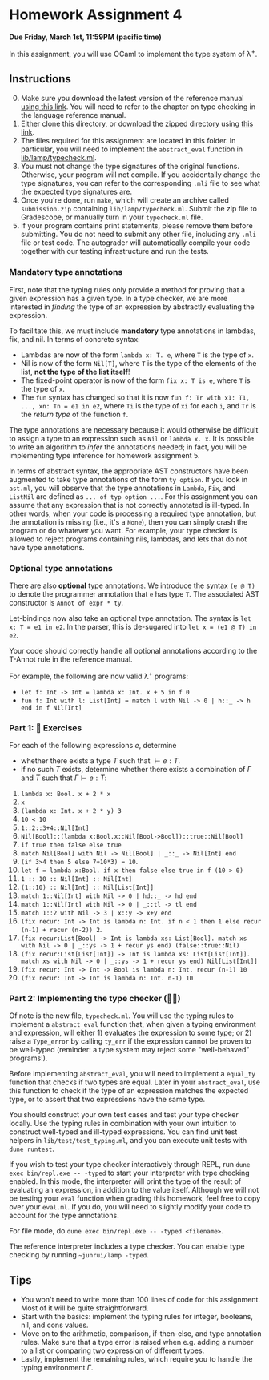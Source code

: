 # Homework Assignment 4

**Due Friday, March 1st, 11:59PM (pacific time)**

In this assignment, you will use OCaml to implement the type system of
λ<sup>+</sup>. 

## Instructions

0. Make sure you download the latest version of the reference manual [using this link](https://github.com/fredfeng/CS162/blob/master/homework/lamp.pdf). You will need to refer to the chapter on type checking in the language reference manual.
1. Either clone this directory, or download the zipped directory using [this link](https://download-directory.github.io/?url=https%3A%2F%2Fgithub.com%2Ffredfeng%2FCS162%2Ftree%2Fmaster%2Fhomework%2Fhw4).
2. The files required for this assignment are located in this folder. In
  particular, you will need to implement the `abstract_eval` function in
  [lib/lamp/typecheck.ml](./lib/lamp/typecheck.ml).
3. You must not change the type signatures of the original functions. Otherwise, your program will not compile. If you accidentally change the type signatures, you can refer to the corresponding `.mli` file to see what the expected type signatures are.
4. Once you're done, run `make`, which will create an archive called `submission.zip` containing `lib/lamp/typecheck.ml`. Submit the zip file to Gradescope, or manually turn in your `typecheck.ml` file. 
5. If your program contains print statements, please remove them before submitting. You do not need to submit any other file, including any `.mli` file or test code. The autograder will automatically compile your code together with our testing infrastructure and run the tests.




### Mandatory type annotations

First, note that the typing rules only provide a method for proving that a given expression has a given type. In a type checker, we are more interested in _finding_ the type of an expression by abstractly evaluating the expression.

To facilitate this, we must include **mandatory** type annotations in lambdas, fix, and nil. In terms of concrete syntax:
* Lambdas are now of the form `lambda x: T. e`, where `T` is the type of `x`.
* Nil is now of the form `Nil[T]`, where `T` is the type of the elements of the list, **not the type of the list itself**!
* The fixed-point operator is now of the form `fix x: T is e`, where `T` is the type of `x`.
* The `fun` syntax has changed so that it is now
  `fun f: Tr with x1: T1, ..., xn: Tn = e1 in e2`, where `Ti` is the
  type of `xi` for each `i`, and `Tr` is the *return type* of the function `f`.

The type annotations are necessary because it would otherwise be difficult to assign a type to an expression such as `Nil` or `lambda x. x`. It is possible to write an algorithm to _infer_ the annotations needed; in fact, you will be implementing type inference for homework assignment 5.

In terms of abstract syntax, the appropriate AST constructors have been augmented to take type annotations of the form `ty option`. 
If you look in `ast.ml`, you will observe that the type annotations in `Lambda`, `Fix`, and `ListNil` are defined as `... of typ option ...`. For this assignment you can assume that any expression that is not correctly annotated is ill-typed. In other words, when your code is processing a required type annotation, but the annotation is missing (i.e., it's a `None`), then you can simply crash the program or do whatever you want. For example, your type checker is allowed to reject programs containing nils, lambdas, and lets that do not have type annotations.



### Optional type annotations

There are also **optional** type annotations. We introduce the syntax `(e @ T)` to denote the programmer annotation that `e` has type `T`. The associated AST constructor is `Annot of expr * ty`.

Let-bindings now also take an optional type annotation. The syntax is `let x: T = e1 in e2`. In the parser, this is de-sugared into `let x = (e1 @ T) in e2`.

Your code should correctly handle all optional annotations according to the T-Annot rule in the reference manual.



For example, the following are now valid λ<sup>+</sup> programs:

* `let f: Int -> Int = lambda x: Int. x + 5 in f 0`
* `fun f: Int with l: List[Int] = match l with Nil -> 0 | h::_ -> h end in f Nil[Int]`


### Part 1: 📝 Exercises

For each of the following expressions $e$, determine 
- whether there exists a type $T$ such that $\vdash e: T$.
- if no such $T$ exists, determine whether there exists a combination of $\Gamma$ and $T$ such that $\Gamma \vdash e: T$:

1. `lambda x: Bool. x + 2 * x`
2. `x`
3. `(lambda x: Int. x + 2 * y) 3`
4. `10 < 10`
5. `1::2::3+4::Nil[Int]`
6. `Nil[Bool]::(lambda x:Bool.x::Nil[Bool->Bool])::true::Nil[Bool]`
7. `if true then false else true`
8. `match Nil[Bool] with Nil -> Nil[Bool] | _::_ -> Nil[Int] end`
1. `(if 3>4 then 5 else 7+10*3) = 10`.
2. `let f = lambda x:Bool. if x then false else true in f (10 > 0)`
3. `1 :: 10 :: Nil[Int] :: Nil[Int]`
4. `(1::10) :: Nil[Int] :: Nil[List[Int]]`
5. `match 1::Nil[Int] with Nil -> 0 | hd::_ -> hd end`
6. `match 1::Nil[Int] with Nil -> 0 | _::tl -> tl end`
7. `match 1::2 with Nil -> 3 | x::y -> x+y end`
8. `(fix recur: Int -> Int is lambda n: Int. if n < 1 then 1 else recur (n-1) + recur (n-2)) 2`.
9.  `(fix recur:List[Bool] -> Int is lambda xs: List[Bool]. match xs with Nil -> 0 | _::ys -> 1 + recur ys end) (false::true::Nil)`
10. `(fix recur:List[List[Int]] -> Int is lambda xs: List[List[Int]]. match xs with Nil -> 0 | _::ys -> 1 + recur ys end) Nil[List[Int]]`
11. `(fix recur: Int -> Int -> Bool is lambda n: Int. recur (n-1) 10`
12. `(fix recur: Int -> Int is lambda n: Int. n-1) 10`



### Part 2: Implementing the type checker (🧑‍💻)

Of note is the new file, `typecheck.ml`. You will use the typing rules to implement a `abstract_eval` function that, when given a typing environment and expression, will either 1) evaluates the expression to some type; or 2) raise a `Type_error` by calling `ty_err` if the expression cannot be proven to be well-typed (reminder: a type system may reject some "well-behaved" programs!).

Before implementing `abstract_eval`, you will need to implement a `equal_ty` function that checks if two types are equal. Later in your `abstract_eval`, use this function to check if the type of an expression matches the expected type, or to assert that two expressions have the same type.

You should construct your own test cases and test your type checker locally. Use the typing rules in combination with your own intuition to construct well-typed and ill-typed expressions. You can find unit test helpers in `lib/test/test_typing.ml`, and you can execute unit tests with `dune runtest`.

If you wish to test your type checker interactively through REPL, run `dune exec bin/repl.exe -- -typed` to start your interpreter with type checking enabled. In this mode, the interpreter will print the type of the result of evaluating an expression, in addition to the value itself. Although we will not be testing your `eval` function when grading this homework, feel free to copy over your `eval.ml`. If you do, you will need to slightly modify your code to account for the type annotations.

For file mode, do `dune exec bin/repl.exe -- -typed <filename>`.

The reference interpreter includes a type checker. You can enable type checking by running `~junrui/lamp -typed`.



## Tips
* You won't need to write more than 100 lines of code for this assignment. Most of it will be quite straightforward.
* Start with the basics: implement the typing rules for integer, booleans, nil, and cons values.
* Move on to the arithmetic, comparison, if-then-else, and type annotation rules. Make sure that a type error is raised when e.g. adding a number to a list or comparing two expression of different types.
* Lastly, implement the remaining rules, which require you to handle the typing environment $\Gamma$.